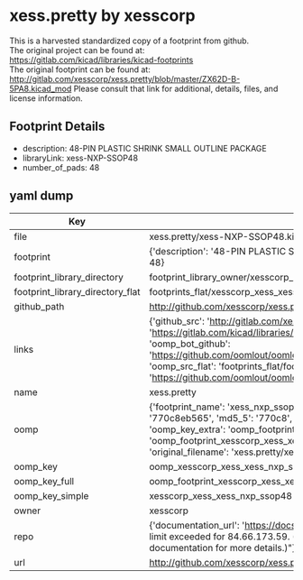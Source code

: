 # xess.pretty by xesscorp  
This is a harvested standardized copy of a footprint from github.  
The original project can be found at:  
https://gitlab.com/kicad/libraries/kicad-footprints  
The original footprint can be found at:
http://gitlab.com/xesscorp/xess.pretty/blob/master/ZX62D-B-5PA8.kicad_mod
Please consult that link for additional, details, files, and license information.  
## Footprint Details
* description: 48-PIN PLASTIC SHRINK SMALL OUTLINE PACKAGE  
* libraryLink: xess-NXP-SSOP48  
* number_of_pads: 48  
## yaml dump  
| Key | Value |  
| --- | --- |  
| file | xess.pretty/xess-NXP-SSOP48.kicad_mod |  
| footprint | {'description': '48-PIN PLASTIC SHRINK SMALL OUTLINE PACKAGE', 'libraryLink': 'xess-NXP-SSOP48', 'number_of_pads': 48} |  
| footprint_library_directory | footprint_library_owner/xesscorp_xess.pretty |  
| footprint_library_directory_flat | footprints_flat/xesscorp_xess_xess_nxp_ssop48/working |  
| github_path | http://github.com/xesscorp/xess.pretty/blob/master/xess-NXP-SSOP48.kicad_mod |  
| links | {'github_src': 'http://gitlab.com/xesscorp/xess.pretty/blob/master/ZX62D-B-5PA8.kicad_mod', 'github_src_repo': 'https://gitlab.com/kicad/libraries/kicad-footprints', 'oomp_bot': 'footprints/xesscorp_xess_xess_nxp_ssop48/working', 'oomp_bot_github': 'https://github.com/oomlout/oomlout_oomp_footprint_bot/tree/main/footprints/xesscorp_xess_xess_nxp_ssop48/working', 'oomp_src_flat': 'footprints_flat/footprints_flat/xesscorp_xess_xess_nxp_ssop48/working', 'oomp_src_flat_github': 'https://github.com/oomlout/oomlout_oomp_footprint_src/tree/main/footprints_flat/xesscorp_xess_xess_nxp_ssop48/working'} |  
| name | xess.pretty |  
| oomp | {'footprint_name': 'xess_nxp_ssop48', 'library_name': 'xess', 'md5': '770c8eb565d6cb7a91156fafbd185dfb', 'md5_10': '770c8eb565', 'md5_5': '770c8', 'md5_6': '770c8e', 'oomp_key': 'oomp_xesscorp_xess_xess_nxp_ssop48', 'oomp_key_extra': 'oomp_footprint_xesscorp_xess_xess_nxp_ssop48', 'oomp_key_full': 'oomp_footprint_xesscorp_xess_xess_nxp_ssop48_770c8e', 'oomp_key_simple': 'xesscorp_xess_xess_nxp_ssop48', 'original_filename': 'xess.pretty/xess-NXP-SSOP48.kicad_mod', 'owner_name': 'xesscorp'} |  
| oomp_key | oomp_xesscorp_xess_xess_nxp_ssop48 |  
| oomp_key_full | oomp_footprint_xesscorp_xess_xess_nxp_ssop48 |  
| oomp_key_simple | xesscorp_xess_xess_nxp_ssop48 |  
| owner | xesscorp |  
| repo | {'documentation_url': 'https://docs.github.com/rest/overview/resources-in-the-rest-api#rate-limiting', 'message': "API rate limit exceeded for 84.66.173.59. (But here's the good news: Authenticated requests get a higher rate limit. Check out the documentation for more details.)"} |  
| url | http://github.com/xesscorp/xess.pretty |  

